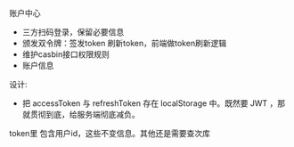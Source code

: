 账户中心
- 三方扫码登录，保留必要信息
- 颁发双令牌：签发token 刷新token，前端做token刷新逻辑
- 维护casbin接口权限规则
- 账户信息


设计:
- 把 accessToken 与 refreshToken 存在 localStorage 中。既然要 JWT ，那就贯彻到底，给服务端彻底减负。

token里 包含用户id，这些不变信息。其他还是需要查次库